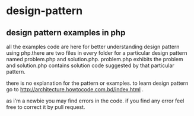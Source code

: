 design-pattern
==============

design pattern examples in php
------------------------------

all the examples code are here for better understanding design pattern using php.there are two files in every folder
for a particular design pattern named problem.php and solution.php. problem.php exhibits the problem and solution.php
contains solution code suggested by that particular pattern.

there is no explanation for the pattern or examples. to learn design pattern go to http://architecture.howtocode.com.bd/index.html .

as i'm a newbie you may find errors in the code. if you find any error feel free to correct it by pull request.

